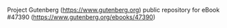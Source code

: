 Project Gutenberg (https://www.gutenberg.org) public repository for eBook #47390 (https://www.gutenberg.org/ebooks/47390)

